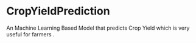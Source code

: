 # CropYieldPrediction
An Machine Learning Based Model that predicts Crop Yield which is very useful for farmers .
